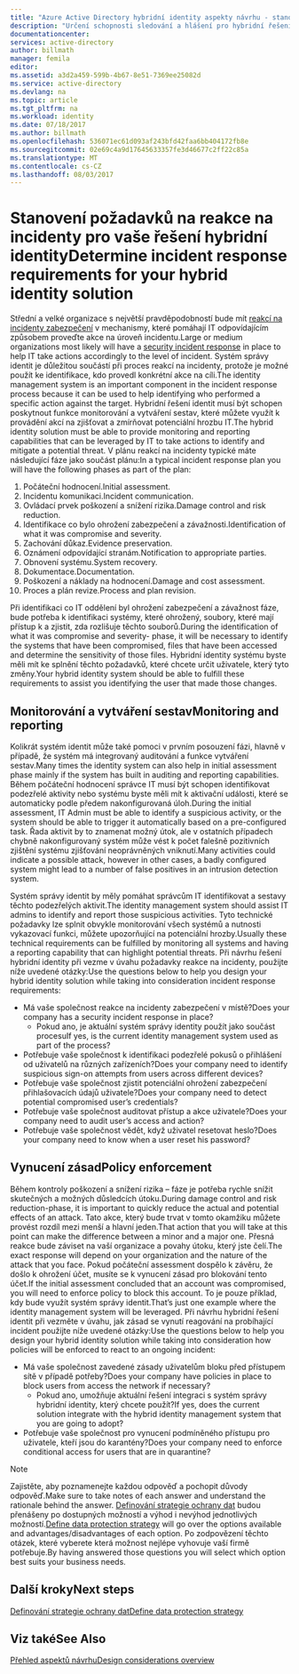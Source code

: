 ```yaml
---
title: "Azure Active Directory hybridní identity aspekty návrhu - stanovení požadavků na incidentu rResponse | Microsoft Docs"
description: "Určení schopnosti sledování a hlášení pro hybridní řešení identit, které můžete využít k provádění akcí na zjišťovat a zmírňovat potenciální hrozby IT"
documentationcenter: 
services: active-directory
author: billmath
manager: femila
editor: 
ms.assetid: a3d2a459-599b-4b67-8e51-7369ee25082d
ms.service: active-directory
ms.devlang: na
ms.topic: article
ms.tgt_pltfrm: na
ms.workload: identity
ms.date: 07/18/2017
ms.author: billmath
ms.openlocfilehash: 536071ec61d093af243bfd42faa6bb404172fb8e
ms.sourcegitcommit: 02e69c4a9d17645633357fe3d46677c2ff22c85a
ms.translationtype: MT
ms.contentlocale: cs-CZ
ms.lasthandoff: 08/03/2017
---
```

# <a name="determine-incident-response-requirements-for-your-hybrid-identity-solution"></a><span data-ttu-id="d9d60-103">Stanovení požadavků na reakce na incidenty pro vaše řešení hybridní identity</span><span class="sxs-lookup"><span data-stu-id="d9d60-103">Determine incident response requirements for your hybrid identity solution</span></span>
<span data-ttu-id="d9d60-104">Střední a velké organizace s největší pravděpodobností bude mít [reakcí na incidenty zabezpečení](https://technet.microsoft.com/library/cc700825.aspx) v mechanismy, které pomáhají IT odpovídajícím způsobem proveďte akce na úroveň incidentu.</span><span class="sxs-lookup"><span data-stu-id="d9d60-104">Large or medium organizations most likely will have a [security incident response](https://technet.microsoft.com/library/cc700825.aspx) in place to help IT take actions accordingly to the level of incident.</span></span> <span data-ttu-id="d9d60-105">Systém správy identit je důležitou součástí při proces reakcí na incidenty, protože je možné použít ke identifikace, kdo provedl konkrétní akce na cíli.</span><span class="sxs-lookup"><span data-stu-id="d9d60-105">The identity management system is an important component in the incident response process because it can be used to help identifying who performed a specific action against the target.</span></span> <span data-ttu-id="d9d60-106">Hybridní řešení identit musí být schopen poskytnout funkce monitorování a vytváření sestav, které můžete využít k provádění akcí na zjišťovat a zmírňovat potenciální hrozbu IT.</span><span class="sxs-lookup"><span data-stu-id="d9d60-106">The hybrid identity solution must be able to provide monitoring and reporting capabilities that can be leveraged by IT to take actions to identify and mitigate a potential threat.</span></span> <span data-ttu-id="d9d60-107">V plánu reakcí na incidenty typické máte následující fáze jako součást plánu:</span><span class="sxs-lookup"><span data-stu-id="d9d60-107">In a typical incident response plan you will have the following phases as part of the plan:</span></span>

1. <span data-ttu-id="d9d60-108">Počáteční hodnocení.</span><span class="sxs-lookup"><span data-stu-id="d9d60-108">Initial assessment.</span></span>
2. <span data-ttu-id="d9d60-109">Incidentu komunikaci.</span><span class="sxs-lookup"><span data-stu-id="d9d60-109">Incident communication.</span></span>
3. <span data-ttu-id="d9d60-110">Ovládací prvek poškození a snížení rizika.</span><span class="sxs-lookup"><span data-stu-id="d9d60-110">Damage control and risk reduction.</span></span>
4. <span data-ttu-id="d9d60-111">Identifikace co bylo ohrožení zabezpečení a závažnosti.</span><span class="sxs-lookup"><span data-stu-id="d9d60-111">Identification of what it was compromise and severity.</span></span>
5. <span data-ttu-id="d9d60-112">Zachování důkaz.</span><span class="sxs-lookup"><span data-stu-id="d9d60-112">Evidence preservation.</span></span>
6. <span data-ttu-id="d9d60-113">Oznámení odpovídající stranám.</span><span class="sxs-lookup"><span data-stu-id="d9d60-113">Notification to appropriate parties.</span></span>
7. <span data-ttu-id="d9d60-114">Obnovení systému.</span><span class="sxs-lookup"><span data-stu-id="d9d60-114">System recovery.</span></span>
8. <span data-ttu-id="d9d60-115">Dokumentace.</span><span class="sxs-lookup"><span data-stu-id="d9d60-115">Documentation.</span></span>
9. <span data-ttu-id="d9d60-116">Poškození a náklady na hodnocení.</span><span class="sxs-lookup"><span data-stu-id="d9d60-116">Damage and cost assessment.</span></span>
10. <span data-ttu-id="d9d60-117">Proces a plán revize.</span><span class="sxs-lookup"><span data-stu-id="d9d60-117">Process and plan revision.</span></span>

<span data-ttu-id="d9d60-118">Při identifikaci co IT oddělení byl ohrožení zabezpečení a závažnost fáze, bude potřeba k identifikaci systémy, které ohrožený, soubory, které mají přístup k a zjistit, zda rozlišuje těchto souborů.</span><span class="sxs-lookup"><span data-stu-id="d9d60-118">During the identification of what it was compromise and severity- phase, it will be necessary to identify the systems that have been compromised, files that have been accessed and determine the sensitivity of those files.</span></span> <span data-ttu-id="d9d60-119">Hybridní identity systému byste měli mít ke splnění těchto požadavků, které chcete určit uživatele, který tyto změny.</span><span class="sxs-lookup"><span data-stu-id="d9d60-119">Your hybrid identity system should be able to fulfill these requirements to assist you identifying the user that made those changes.</span></span> 

## <a name="monitoring-and-reporting"></a><span data-ttu-id="d9d60-120">Monitorování a vytváření sestav</span><span class="sxs-lookup"><span data-stu-id="d9d60-120">Monitoring and reporting</span></span>
<span data-ttu-id="d9d60-121">Kolikrát systém identit může také pomoci v prvním posouzení fázi, hlavně v případě, že systém má integrovaný auditování a funkce vytváření sestav.</span><span class="sxs-lookup"><span data-stu-id="d9d60-121">Many times the identity system can also help in initial assessment phase mainly if the system has built in auditing and reporting capabilities.</span></span> <span data-ttu-id="d9d60-122">Během počáteční hodnocení správce IT musí být schopen identifikovat podezřelé aktivity nebo systému byste měli mít k aktivační události, které se automaticky podle předem nakonfigurovaná úloh.</span><span class="sxs-lookup"><span data-stu-id="d9d60-122">During the initial assessment, IT Admin must be able to identify a suspicious activity, or the system should be able to trigger it automatically based on a pre-configured task.</span></span> <span data-ttu-id="d9d60-123">Řada aktivit by to znamenat možný útok, ale v ostatních případech chybně nakonfigurovaný systém může vést k počet falešně pozitivních zjištění systému zjišťování neoprávněných vniknutí.</span><span class="sxs-lookup"><span data-stu-id="d9d60-123">Many activities could indicate a possible attack, however in other cases, a badly configured system might lead to a number of false positives in an intrusion detection system.</span></span> 

<span data-ttu-id="d9d60-124">Systém správy identit by měly pomáhat správcům IT identifikovat a sestavy těchto podezřelých aktivit.</span><span class="sxs-lookup"><span data-stu-id="d9d60-124">The identity management system should assist IT admins to identify and report those suspicious activities.</span></span> <span data-ttu-id="d9d60-125">Tyto technické požadavky lze splnit obvykle monitorování všech systémů a nutnosti vykazovací funkci, můžete upozorňující na potenciální hrozby.</span><span class="sxs-lookup"><span data-stu-id="d9d60-125">Usually these technical requirements can be fulfilled by monitoring all systems and having a reporting capability that can highlight potential threats.</span></span> <span data-ttu-id="d9d60-126">Při návrhu řešení hybridní identity při vezme v úvahu požadavky reakce na incidenty, použijte níže uvedené otázky:</span><span class="sxs-lookup"><span data-stu-id="d9d60-126">Use the questions below to help you design your hybrid identity solution while taking into consideration incident response requirements:</span></span>

* <span data-ttu-id="d9d60-127">Má vaše společnost reakce na incidenty zabezpečení v místě?</span><span class="sxs-lookup"><span data-stu-id="d9d60-127">Does your company has a security incident response in place?</span></span>
  * <span data-ttu-id="d9d60-128">Pokud ano, je aktuální systém správy identity použít jako součást procesu</span><span class="sxs-lookup"><span data-stu-id="d9d60-128">If yes, is the current identity management system used as part of the process?</span></span>
* <span data-ttu-id="d9d60-129">Potřebuje vaše společnost k identifikaci podezřelé pokusů o přihlášení od uživatelů na různých zařízeních?</span><span class="sxs-lookup"><span data-stu-id="d9d60-129">Does your company need to identify suspicious sign-on attempts from users across different devices?</span></span>
* <span data-ttu-id="d9d60-130">Potřebuje vaše společnost zjistit potenciální ohrožení zabezpečení přihlašovacích údajů uživatele?</span><span class="sxs-lookup"><span data-stu-id="d9d60-130">Does your company need to detect potential compromised user’s credentials?</span></span>
* <span data-ttu-id="d9d60-131">Potřebuje vaše společnost auditovat přístup a akce uživatele?</span><span class="sxs-lookup"><span data-stu-id="d9d60-131">Does your company need to audit user’s access and action?</span></span>
* <span data-ttu-id="d9d60-132">Potřebuje vaše společnost vědět, když uživatel resetovat heslo?</span><span class="sxs-lookup"><span data-stu-id="d9d60-132">Does your company need to know when a user reset his password?</span></span>

## <a name="policy-enforcement"></a><span data-ttu-id="d9d60-133">Vynucení zásad</span><span class="sxs-lookup"><span data-stu-id="d9d60-133">Policy enforcement</span></span>
<span data-ttu-id="d9d60-134">Během kontroly poškození a snížení rizika – fáze je potřeba rychle snížit skutečných a možných důsledcích útoku.</span><span class="sxs-lookup"><span data-stu-id="d9d60-134">During damage control and risk reduction-phase, it is important to quickly reduce the actual and potential effects of an attack.</span></span> <span data-ttu-id="d9d60-135">Tato akce, který bude trvat v tomto okamžiku můžete provést rozdíl mezi menší a hlavní jeden.</span><span class="sxs-lookup"><span data-stu-id="d9d60-135">That action that you will take at this point can make the difference between a minor and a major one.</span></span> <span data-ttu-id="d9d60-136">Přesná reakce bude záviset na vaší organizace a povahy útoku, který jste čelí.</span><span class="sxs-lookup"><span data-stu-id="d9d60-136">The exact response will depend on your organization and the nature of the attack that you face.</span></span> <span data-ttu-id="d9d60-137">Pokud počáteční assessment dospělo k závěru, že došlo k ohrožení účet, musíte se k vynucení zásad pro blokování tento účet.</span><span class="sxs-lookup"><span data-stu-id="d9d60-137">If the initial assessment concluded that an account was compromised, you will need to enforce policy to block this account.</span></span> <span data-ttu-id="d9d60-138">To je pouze příklad, kdy bude využít systém správy identit.</span><span class="sxs-lookup"><span data-stu-id="d9d60-138">That’s just one example where the identity management system will be leveraged.</span></span> <span data-ttu-id="d9d60-139">Při návrhu hybridní řešení identit při vezměte v úvahu, jak zásad se vynutí reagování na probíhající incident použijte níže uvedené otázky:</span><span class="sxs-lookup"><span data-stu-id="d9d60-139">Use the questions below to help you design your hybrid identity solution while taking into consideration how policies will be enforced to react to an ongoing incident:</span></span>

* <span data-ttu-id="d9d60-140">Má vaše společnost zavedené zásady uživatelům bloku před přístupem sítě v případě potřeby?</span><span class="sxs-lookup"><span data-stu-id="d9d60-140">Does your company have policies in place to block users from access the network if necessary?</span></span>
  * <span data-ttu-id="d9d60-141">Pokud ano, umožňuje aktuální řešení integraci s systém správy hybridní identity, který chcete použít?</span><span class="sxs-lookup"><span data-stu-id="d9d60-141">If yes, does the current solution integrate with the hybrid identity management system that you are going to adopt?</span></span>
* <span data-ttu-id="d9d60-142">Potřebuje vaše společnost pro vynucení podmíněného přístupu pro uživatele, kteří jsou do karantény?</span><span class="sxs-lookup"><span data-stu-id="d9d60-142">Does your company need to enforce conditional access for users that are in quarantine?</span></span> 

> [!NOTE]
> <span data-ttu-id="d9d60-143">Zajistěte, aby poznamenejte každou odpověď a pochopit důvody odpověď.</span><span class="sxs-lookup"><span data-stu-id="d9d60-143">Make sure to take notes of each answer and understand the rationale behind the answer.</span></span> <span data-ttu-id="d9d60-144">[Definování strategie ochrany dat](active-directory-hybrid-identity-design-considerations-data-protection-strategy.md) budou přenášeny po dostupných možností a výhod i nevýhod jednotlivých možností.</span><span class="sxs-lookup"><span data-stu-id="d9d60-144">[Define data protection strategy](active-directory-hybrid-identity-design-considerations-data-protection-strategy.md) will go over the options available and advantages/disadvantages of each option.</span></span>  <span data-ttu-id="d9d60-145">Po zodpovězení těchto otázek, které vyberete která možnost nejlépe vyhovuje vaší firmě potřebuje.</span><span class="sxs-lookup"><span data-stu-id="d9d60-145">By having answered those questions you will select which option best suits your business needs.</span></span>
> 
> 

## <a name="next-steps"></a><span data-ttu-id="d9d60-146">Další kroky</span><span class="sxs-lookup"><span data-stu-id="d9d60-146">Next steps</span></span>
[<span data-ttu-id="d9d60-147">Definování strategie ochrany dat</span><span class="sxs-lookup"><span data-stu-id="d9d60-147">Define data protection strategy</span></span>](active-directory-hybrid-identity-design-considerations-data-protection-strategy.md)

## <a name="see-also"></a><span data-ttu-id="d9d60-148">Viz také</span><span class="sxs-lookup"><span data-stu-id="d9d60-148">See Also</span></span>
[<span data-ttu-id="d9d60-149">Přehled aspektů návrhu</span><span class="sxs-lookup"><span data-stu-id="d9d60-149">Design considerations overview</span></span>](active-directory-hybrid-identity-design-considerations-overview.md)

